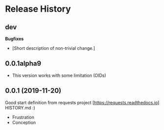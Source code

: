 Release History
===============

dev
---

**Bugfixes**

-   \[Short description of non-trivial change.\]

0.0.1alpha9
-----------

- This version works with some limitation (OIDs)

0.0.1 (2019-11-20)
------------------
Good start definition from requests project [https://requests.readthedocs.io] HISTORY.md :)

-   Frustration
-   Conception

